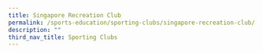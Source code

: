 ```yaml
---
title: Singapore Recreation Club
permalink: /sports-education/sporting-clubs/singapore-recreation-club/
description: ""
third_nav_title: Sporting Clubs
---
```



